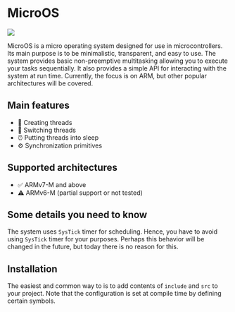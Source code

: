 # MicroOS
![](https://github.com/artemixdev/micro-os/actions/workflows/build.yml/badge.svg)

MicroOS is a micro operating system designed for use in microcontrollers.
Its main purpose is to be minimalistic, transparent, and easy to use.
The system provides basic non-preemptive multitasking
allowing you to execute your tasks sequentially.
It also provides a simple API for interacting with the system at run time.
Currently, the focus is on ARM, but other popular architectures will be covered.

## Main features
- 🚀 Creating threads
- 🔀 Switching threads
- ⏰ Putting threads into sleep
- ⚙️ Synchronization primitives

## Supported architectures
- ✅ ARMv7-M and above
- ⚠️ ARMv6-M (partial support or not tested)

## Some details you need to know
The system uses `SysTick` timer for scheduling. Hence, you have to avoid using `SysTick` timer
for your purposes. Perhaps this behavior will be changed in the future,
but today there is no reason for this.

## Installation
The easiest and common way to is to add contents of `include` and `src` to your project.
Note that the configuration is set at compile time by defining certain symbols.
